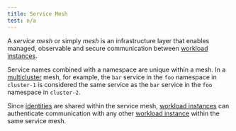 ```yaml
---
title: Service Mesh
test: n/a
---
```

A *service mesh* or simply *mesh* is an infrastructure layer that enables
managed, observable and secure communication between
[workload instances](/ko/docs/reference/glossary/#workload-instance).

Service names combined with a namespace are unique within a mesh.
In a [multicluster](/ko/docs/reference/glossary/#multicluster) mesh, for example,
the `bar` service in the `foo` namespace in `cluster-1` is considered the same
service as the `bar` service in the `foo` namespace in `cluster-2`.

Since [identities](/ko/docs/reference/glossary/#identity) are shared within the service
mesh, [workload instances](/ko/docs/reference/glossary/#workload-instance) can authenticate communication with any other [workload
instance](/ko/docs/reference/glossary/#workload-instance) within the same service mesh.
